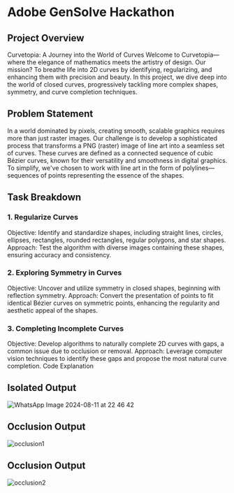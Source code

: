 # Adobe GenSolve Hackathon

## Project Overview

Curvetopia: A Journey into the World of Curves
Welcome to Curvetopia—where the elegance of mathematics meets the artistry of design. Our mission? To breathe life into 2D curves by identifying, regularizing, and enhancing them with precision and beauty. In this project, we dive deep into the world of closed curves, progressively tackling more complex shapes, symmetry, and curve completion techniques.

## Problem Statement

In a world dominated by pixels, creating smooth, scalable graphics requires more than just raster images. Our challenge is to develop a sophisticated process that transforms a PNG (raster) image of line art into a seamless set of curves. These curves are defined as a connected sequence of cubic Bézier curves, known for their versatility and smoothness in digital graphics. To simplify, we've chosen to work with line art in the form of polylines—sequences of points representing the essence of the shapes.

## Task Breakdown

### 1. Regularize Curves
Objective: Identify and standardize shapes, including straight lines, circles, ellipses, rectangles, rounded rectangles, regular polygons, and star shapes.
Approach: Test the algorithm with diverse images containing these shapes, ensuring accuracy and consistency.
### 2. Exploring Symmetry in Curves
Objective: Uncover and utilize symmetry in closed shapes, beginning with reflection symmetry.
Approach: Convert the presentation of points to fit identical Bézier curves on symmetric points, enhancing the regularity and aesthetic appeal of the shapes.
### 3. Completing Incomplete Curves
Objective: Develop algorithms to naturally complete 2D curves with gaps, a common issue due to occlusion or removal.
Approach: Leverage computer vision techniques to identify these gaps and propose the most natural curve completion.
Code Explanation


## Isolated Output
![WhatsApp Image 2024-08-11 at 22 46 42](https://github.com/user-attachments/assets/64006328-42fb-49c1-b784-439393d2d4b0)
## Occlusion Output
![occlusion1](https://github.com/user-attachments/assets/a235e3ce-d658-415e-bb9b-2f6da531c914)
## Occlusion Output
![occlusion2](https://github.com/user-attachments/assets/59d947da-ff57-4acc-a353-64694df97efa)
